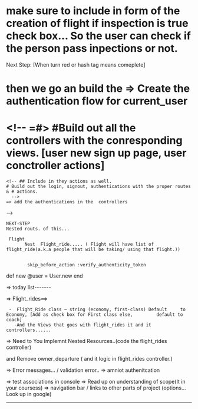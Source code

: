  # make sure to include in form of the creation of flight if inspection is true check box... So the user can check if the person pass inpections or not.


  Next Step:  [When turn red or hash tag means comeplete]

   # then we go an build the => Create the authentication flow for current_user

   # <!-- =#> #Build out all the controllers with the conresponding views.  [user new sign up page, user conctroller actions]
    
    <!-- ## Include in they actions as well.
    # Build out the login, signout, authentications with the proper routes & # actions. 
      -->
    => add the authentications in the  controllers
  -->

    NEXT-STEP
    Nested routs. of this...

     Flight
           Nest  Flight_ride..... ( Flight will have list of flight_ride(a.k.a people that will be taking/ using that flight.))


            skip_before_action :verify_authenticity_token

  def new
    @user = User.new
  end

  => today list-------

 =>  Flight_rides==> 

     - 	Flight_Ride class – string (economy, first-class) Default     to Economy, [Add as check box for First class else,         default to coach]   
       -And the Views that goes with flight_rides it and it controllers......

  => Need to You Implemnt Nested Resources..(code the flight_rides controller)
  
  and Remove owner_departure ( and it logic in flight_rides controller.)

  => Error messages... / validation error..
  => amniot authenitcation

  => test associations in console
  => Read up on understanding of scope(It in your coursess)
  => navigation bar / links to other parts of project (options... Look up in google)

---------------------

<!-- >>>>> -->

  

